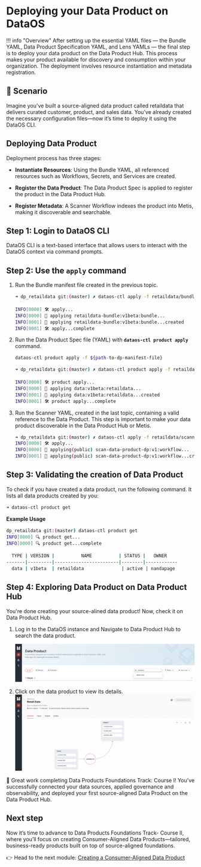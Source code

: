 # Deploying your Data Product on DataOS

!!! info "Overview"
    After setting up the essential YAML files — the Bundle YAML, Data Product Specification YAML, and Lens YAMLs — the final step is to deploy your data product on the Data Product Hub. This process makes your product available for discovery and consumption within your organization. The deployment involves resource instantiation and metadata registration.

## 📘 Scenario

Imagine you've built a source-aligned data product called retaildata that delivers curated customer, product, and sales data. You’ve already created the necessary configuration files—now it’s time to deploy it using the DataOS CLI.

## Deploying Data Product

Deployment process has three stages:

- **Instantiate Resources**: Using the Bundle YAML, all referenced resources such as Workflows, Secrets, and Services are created.

- **Register the Data Product**: The Data Product Spec is applied to register the product in the Data Product Hub.

- **Register Metadata**: A Scanner Workflow indexes the product into Metis, making it discoverable and searchable.

## Step 1: Login to DataOS CLI

DataOS CLI is a text-based interface that allows users to interact with the DataOS context via command prompts.

## Step 2: Use the `apply` command 

1. Run the Bundle manifest file created in the previous topic.
    
    ```bash
    ➜ dp_retaildata git:(master) ✗ dataos-ctl apply -f retaildata/bundle/bundle.yml 
    
    INFO[0000] 🛠 apply...                                   
    INFO[0000] 🔧 applying retaildata-bundle:v1beta:bundle... 
    INFO[0001] 🔧 applying retaildata-bundle:v1beta:bundle...created 
    INFO[0001] 🛠 apply...complete 
    ```
    
2. Run the Data Product Spec file (YAML) with **`dataos-ctl product apply`** command.
    
    ```bash
    dataos-ctl product apply -f ${path-to-dp-manifest-file}
    ```
    
    ```bash
    ➜ dp_retaildata git:(master) ✗ dataos-ctl product apply -f retaildata/data_product_spec.yml
     
    INFO[0000] 🛠 product apply...                           
    INFO[0000] 🔧 applying data:v1beta:retaildata...          
    INFO[0001] 🔧 applying data:v1beta:retaildata...created   
    INFO[0001] 🛠 product apply...complete 
    ```
    
3. Run the Scanner YAML, created in the last topic, containing a valid reference to the Data Product. This step is important to make your data  product discoverable in the Data Product Hub or Metis.
    
    ```bash
    ➜ dp_retaildata git:(master) ✗ dataos-ctl apply -f retaildata/scanner.yml 
    INFO[0000] 🛠 apply...                                   
    INFO[0000] 🔧 applying(public) scan-data-product-dp:v1:workflow... 
    INFO[0001] 🔧 applying(public) scan-data-product-dp:v1:workflow...created
    ```
    

## Step 3: Validating the creation of Data Product

To check if you have created a data product, run the following command. It lists all data products created by you:

```bash
➜ dataos-ctl product get
```

**Example Usage**

```bash
dp_retaildata git:(master) dataos-ctl product get
INFO[0000] 🔍 product get...                             
INFO[0000] 🔍 product get...complete                     

  TYPE | VERSION |          NAME          | STATUS |   OWNER    
-------|---------|------------------------|--------|------------
  data | v1beta  | retaildata              | active | nandapage  
```

## Step 4: Exploring Data Product on Data Product Hub

You're done creating your source-alined data product! Now, check it on Data Product Hub.

1. Log in to the DataOS instance and Navigate to Data Product Hub to search the data product.
    
    ![dp_on_dph.png](/learn/dp_foundations1_learn_track/deploy_dp_cli/search_retail_data_dp.png)
    
2. Click on the data product to view its details.
    ![dp_on_dph.png](/learn/dp_foundations1_learn_track/deploy_dp_cli/retail_data_dp.png)

<aside class="callout">
🎯 Great work completing Data Products Foundations Track: Course I! You've successfully connected your data sources, applied governance and observability, and deployed your first source-aligned Data Product on the Data Product Hub.

</aside>

##  Next step
Now it’s time to advance to Data Products Foundations Track- Course II, where you’ll focus on creating Consumer-Aligned Data Products—tailored, business-ready products built on top of source-aligned foundations.

👉 Head to the next module: [Creating a Consumer-Aligned Data Product]()